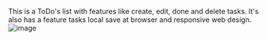 This is a ToDo's list with features like create, edit, done and delete tasks.
It's also has a feature tasks local save at browser and responsive web design.
![image](https://github.com/user-attachments/assets/ece4110d-2e5f-43e7-a834-101ff8625a5a)
